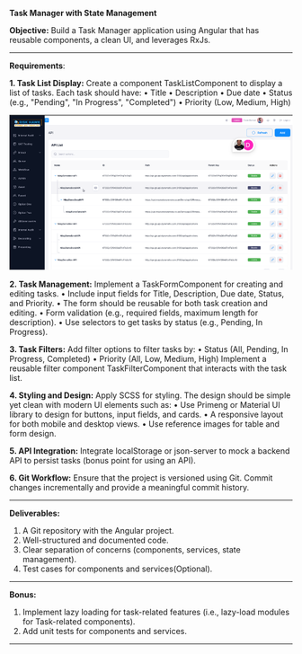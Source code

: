 **Task Manager with State Management**

**Objective:**
Build a Task Manager application using Angular that has reusable components, a clean UI, and leverages RxJs.
____________________________________________________________________________________________________________
**Requirements**:

**1. Task List Display:**
Create a component TaskListComponent to display a list of tasks. Each task should have:
•	Title
•	Description
•	Due date
•	Status (e.g., "Pending", "In Progress", "Completed")
•	Priority (Low, Medium, High)

![Alt text](https://github.com/Shubham-Dynamatix/intern_test/blob/main/reference-table.png?raw=true "Sample")

**2. Task Management:**
Implement a TaskFormComponent for creating and editing tasks.
•	Include input fields for Title, Description, Due date, Status, and Priority.
•	The form should be reusable for both task creation and editing.
•	Form validation (e.g., required fields, maximum length for description).
•	Use selectors to get tasks by status (e.g., Pending, In Progress).

**3. Task Filters:**
Add filter options to filter tasks by:
•	Status (All, Pending, In Progress, Completed)
•	Priority (All, Low, Medium, High)
Implement a reusable filter component TaskFilterComponent that interacts with the task list.

**4. Styling and Design:**
Apply SCSS for styling. The design should be simple yet clean with modern UI elements such as:
•	Use Primeng or Material UI library to design for buttons, input fields, and cards.
•	A responsive layout for both mobile and desktop views.
•	Use reference images for table and form design.

**5. API Integration:**
Integrate localStorage or json-server to mock a backend API to persist tasks (bonus point for using an API).

**6. Git Workflow:**
Ensure that the project is versioned using Git. Commit changes incrementally and provide a meaningful commit history.
_____________________________________________________________________________________________________________________
**Deliverables:**
1.	A Git repository with the Angular project.
2.	Well-structured and documented code.
3.	Clear separation of concerns (components, services, state management).
4.	Test cases for components and services(Optional).
______________________________________________________________________________________________________________________
**Bonus:**
1.	Implement lazy loading for task-related features (i.e., lazy-load modules for Task-related components).
2.	Add unit tests for components and services.
_______________________________________________________________________________________________________________________

